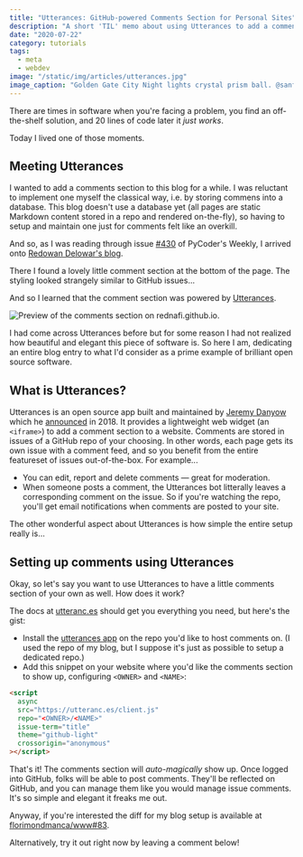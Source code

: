 ```yaml
---
title: "Utterances: GitHub-powered Comments Section for Personal Sites"
description: "A short 'TIL' memo about using Utterances to add a comments section to your website, powered by GitHub issues."
date: "2020-07-22"
category: tutorials
tags:
  - meta
  - webdev
image: "/static/img/articles/utterances.jpg"
image_caption: "Golden Gate City Night lights crystal prism ball. @sanfrancisco, unsplash.com."
---
```


There are times in software when you're facing a problem, you find an off-the-shelf solution, and 20 lines of code later it _just works_.

Today I lived one of those moments.

## Meeting Utterances

I wanted to add a comments section to this blog for a while. I was reluctant to implement one myself the classical way, i.e. by storing commens into a database. This blog doesn't use a database yet (all pages are static Markdown content stored in a repo and rendered on-the-fly), so having to setup and maintain one just for comments felt like an overkill.

And so, as I was reading through issue [#430](https://pycoders.com/issues/430) of PyCoder's Weekly, I arrived onto [Redowan Delowar's blog](https://rednafi.github.io/digressions/python/2020/07/03/python-mixins.html).

There I found a lovely little comment section at the bottom of the page. The styling looked strangely similar to GitHub issues...

And so I learned that the comment section was powered by [Utterances](https://utteranc.es/).

![Preview of the comments section on `rednafi.github.io`.](/static/img/articles/utterances-rednafi.png)

I had come across Utterances before but for some reason I had not realized how beautiful and elegant this piece of software is. So here I am, dedicating an entire blog entry to what I'd consider as a prime example of brilliant open source software.

## What is Utterances?

Utterances is an open source app built and maintained by [Jeremy Danyow](https://github.com/jdanyow) which he [announced](https://danyow.net/using-github-issues-for-blog-comments/) in 2018. It provides a lightweight web widget (an `<iframe>`) to add a comment section to a website. Comments are stored in issues of a GitHub repo of your choosing. In other words, each page gets its own issue with a comment feed, and so you benefit from the entire featureset of issues out-of-the-box. For example...

- You can edit, report and delete comments — great for moderation.
- When someone posts a comment, the Utterances bot litterally leaves a corresponding comment on the issue. So if you're watching the repo, you'll get email notifications when comments are posted to your site.

The other wonderful aspect about Utterances is how simple the entire setup really is...

## Setting up comments using Utterances

Okay, so let's say you want to use Utterances to have a little comments section of your own as well. How does it work?

The docs at [utteranc.es](https://utteranc.es) should get you everything you need, but here's the gist:

- Install the [utterances app](https://github.com/apps/utterances) on the repo you'd like to host comments on. (I used the repo of my blog, but I suppose it's just as possible to setup a dedicated repo.)
- Add this snippet on your website where you'd like the comments section to show up, configuring `<OWNER>` and `<NAME>`:

```html
<script
  async
  src="https://utteranc.es/client.js"
  repo="<OWNER>/<NAME>"
  issue-term="title"
  theme="github-light"
  crossorigin="anonymous"
></script>
```

That's it! The comments section will _auto-magically_ show up. Once logged into GitHub, folks will be able to post comments. They'll be reflected on GitHub, and you can manage them like you would manage issue comments. It's so simple and elegant it freaks me out.

Anyway, if you're interested the diff for my blog setup is available at [florimondmanca/www#83](https://github.com/florimondmanca/www/pull/83).

Alternatively, try it out right now by leaving a comment below!
